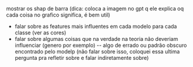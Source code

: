 mostrar os shap de barra 
(dica: coloca a imagem no gpt q ele explica oq cada coisa no grafico significa, é bem util)
- falar sobre as features mais influentes em cada modelo para cada classe (ver as cores)
- falar sobre algumas coisas que na verdade na teoria não deveriam influenciar (genero por exemplo) -- algo de errado ou padrão obscuro encontrado pelo modelp (não falar sobre isso, coloquei essa ultima pergunta pra refletir sobre e falar indiretamente sobre)
